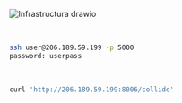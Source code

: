 ![Infrastructura drawio](https://user-images.githubusercontent.com/93029180/208929225-0254198d-11f2-4ecf-8048-947d9a5444fe.svg)

<br/>

```bash
ssh user@206.189.59.199 -p 5000
password: userpass
```

<br/>

```bash
curl 'http://206.189.59.199:8006/collide'
```
